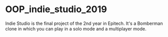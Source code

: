 # OOP_indie_studio_2019

Indie Studio is the final project of the 2nd year in Epitech. It's a Bomberman clone in which you can play in a solo mode and a multiplayer mode.
